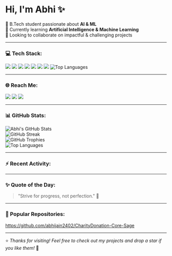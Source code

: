 <h1>Hi, I'm Abhi ✨</h1>

<p>
  🧠 B.Tech student passionate about <strong>AI & ML</strong> <br>
  🌱 Currently learning <strong>Artificial Intelligence & Machine Learning</strong> <br>
  👯 Looking to collaborate on impactful & challenging projects <br>
</p>

---

### 💻 Tech Stack:
<p>
  <img src="https://img.shields.io/badge/Python-FFD43B?style=for-the-badge&logo=python&logoColor=blue" />
  <img src="https://img.shields.io/badge/C++-00599C?style=for-the-badge&logo=c%2B%2B&logoColor=white" />
  <img src="https://img.shields.io/badge/Pandas-150458?style=for-the-badge&logo=pandas&logoColor=white" />
  <img src="https://img.shields.io/badge/Numpy-013243?style=for-the-badge&logo=numpy&logoColor=white" />
  <img src="https://img.shields.io/badge/HTML5-E34F26?style=for-the-badge&logo=html5&logoColor=white" />
  <img src="https://img.shields.io/badge/CSS3-1572B6?style=for-the-badge&logo=css3&logoColor=white" />
  <img src="https://img.shields.io/badge/JavaScript-F7DF1E?style=for-the-badge&logo=javascript&logoColor=black" />
  <img src="https://github-readme-stats.vercel.app/api/top-langs/?username=Abhijain2402&layout=compact&theme=tokyonight&exclude_repo=some-forked-repo" alt="Top Languages" />

</p>

---

### 🌐 Reach Me:
<p>
  <a href="https://www.linkedin.com/in/your-link/" target="_blank"><img src="https://img.shields.io/badge/LinkedIn-blue?style=for-the-badge&logo=linkedin&logoColor=white" /></a>
  <a href="https://www.instagram.com/your-instagram/" target="_blank"><img src="https://img.shields.io/badge/Instagram-E4405F?style=for-the-badge&logo=instagram&logoColor=white" /></a>
  <a href="mailto:abhijain2402@gmail.com"><img src="https://img.shields.io/badge/Email-D14836?style=for-the-badge&logo=gmail&logoColor=white" /></a>
</p>

---

### 📊 GitHub Stats:
<p>
  <img src="https://github-readme-stats.vercel.app/api?username=Abhijain2402&show_icons=true&theme=tokyonight" alt="Abhi's GitHub Stats" />
  <br/>
  <img src="https://github-readme-streak-stats.herokuapp.com/?user=Abhijain2402&theme=tokyonight" alt="GitHub Streak" />
  <br/>
  <img src="https://github-profile-trophy.vercel.app/?username=Abhijain2402&theme=algolia" alt="GitHub Trophies" />
  <br/>
  <img src="https://github-readme-stats.vercel.app/api/top-langs/?username=Abhijain2402&layout=compact&theme=tokyonight" alt="Top Languages" />
</p>

---

### ⚡ Recent Activity:
<!--START_SECTION:activity-->
<!--END_SECTION:activity-->

---

### ✨ Quote of the Day:
> "Strive for progress, not perfection." 🚀

---

### 📌 Popular Repositories:
https://github.com/abhijain2402/CharityDonation-Core-Sage

---

⭐ *Thanks for visiting! Feel free to check out my projects and drop a star if you like them!* 🌟
